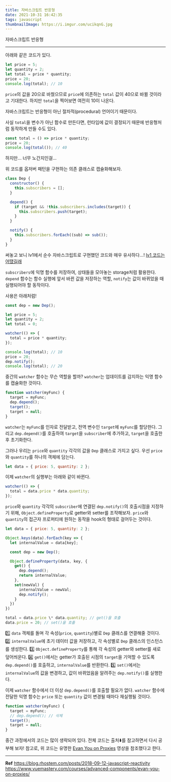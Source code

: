 ```yaml
---
title: 자바스크립트 반응형
date: 2021-10-31 16:42:35
tags: javascript
thumbnailImage: https://i.imgur.com/ucikqnG.jpg
---
```


자바스크립트 반응형

<!-- more -->

---

아래와 같은 코드가 있다.

```jsx
let price = 5;
let quantity = 2;
let total = price * quantity;
price = 20;
console.log(total); // 10
```

`price`의 값을 20으로 바꿨으므로 `price`에 의존하는 `total` 값이 40으로 바뀔 것이라고 기대한다. 하지만 `total`을 찍어보면 여전히 10이 나온다.

자바스크립트는 반응형이 아닌 절차적(procedural) 언어이기 때문이다.

사실 `total`을 변수가 아닌 함수로 만든다면, 런타임에 값이 결정되기 때문에 반응형처럼 동작하게 만들 수도 있다.

```jsx
const total = () => price * quantity;
price = 20;
console.log(total()); // 40
```

하지만… 너무 노간지인걸…

위 코드를 옵저버 패턴을 구현하는 의존 클래스로 캡슐화해보자.

```jsx
class Dep {
  constructor() {
    this.subscribers = [];
  }

  depend() {
    if (target && !this.subscribers.includes(target)) {
      this.subscribers.push(target);
    }
  }

  notify() {
    this.subscribers.forEach((sub) => sub());
  }
}
```

써놓고 보니 lv1에서 순수 자바스크립트로 구현했던 코드와 매우 유사하다…!
[lv1 코드는 어땠길래](https://github.com/zigsong/javascript-youtube-classroom/blob/zig-step3/src/js/models/Store.js)

`subscribers`에 익명 함수를 저장하여, 상태들을 모아놓는 storage처럼 활용한다. `depend` 함수는 함수 실행에 앞서 바뀐 값을 저장하는 역할, `notify`는 값이 바뀌었을 때 실행되어야 할 동작이다.

사용은 아래처럼!

```jsx
const dep = new Dep();

let price = 5;
let quantity = 2;
let total = 0;

watcher(() => {
  total = price * quantity;
});

console.log(total); // 10
price = 20;
dep.notify();
console.log(total); // 20
```

중간의 `watcher` 함수는 무슨 역할을 할까? `watcher`는 업데이트를 감지하는 익명 함수를 캡슐화한 것이다.

```jsx
function watcher(myFunc) {
  target = myFunc;
  dep.depend();
  target();
  target = null;
}
```

`watcher`는 `myFunc`를 인자로 전달받고, 전역 변수인 `target`에 `myFunc`를 할당한다. 그리고 `dep.depend()`를 호출하여 `target`을 `subscriber`에 추가하고, `target`을 호출한 후 초기화한다.

그러나 우리는 `price`와 `quantity` 각각의 값을 `Dep` 클래스로 가지고 싶다. 우선 `price`와 `quantity`를 하나의 객체에 담는다.

```jsx
let data = { price: 5, quantity: 2 };
```

이제 `watcher`의 실행부는 아래와 같이 바뀐다.

```jsx
watcher(() => {
  total = data.price * data.quantity;
});
```

`price`와 `quantity` 각각의 `subscriber`에 연결된 `dep.notify()`의 호출시점을 지정하기 위해, `Object.defineProperty`로 getter와 setter를 조작해보자. `price`와 `quantity`의 접근자 프로퍼티에 원하는 동작을 hook의 형태로 걸어두는 것이다.

```jsx
let data = { price: 5, quantity: 2 };

Object.keys(data).forEach(key => {
  let internalValue = data[key];

  const dep = new Dep();

  Object.defineProperty(data, key, {
    get() {
      dep.depend();
      return internalValue;
    },
    set(newVal) {
      internalValue = newVal;
      dep.notify();
    }
  })
})

total = data.price \* data.quantity; // get()을 호출
data.price = 20; // set()을 호출

```

1️⃣ `data` 객체를 돌며 각 속성(`price`, `quantity`)별로 `Dep` 클래스를 연결해줄 것이다.
2️⃣ `internalValue`에 초기 데이터 값을 저장하고, 각 속성별로 `Dep` 클래스의 인스턴스를 생성한다.
3️⃣ `Object.defineProperty`를 통해 각 속성의 getter와 setter를 새로 덮어씌운다.
4️⃣ `get()`에서는 getter가 호출된 시점의 `target`을 기억할 수 있도록 `dep.depend()`를 호출하고, `internalValue`를 반환한다.
5️⃣ `set()`에서는 `internalValue`의 값을 변경하고, 값이 바뀌었음을 알려주는 `dep.notify()`를 실행한다.

이제 `watcher` 함수에서 더 이상 `dep.depend()`를 호출할 필요가 없다. `watcher` 함수에 전달한 익명 함수는 `price` 또는 `quantity` 값이 변경될 때마다 재실행될 것이다.

```jsx
function watcher(myFunc) {
  target = myFunc;
  // dep.depend(); // 삭제
  target();
  target = null;
}
```

중간 과정에서의 코드는 많이 생략되어 있다. 전체 코드는 출처⬇️를 참고하면서 다시 공부해 보자! 참고로, 위 코드는 유명한 [Evan You on Proxies](https://www.vuemastery.com/courses/advanced-components/evan-you-on-proxies/) 영상을 참조했다고 한다.

---

**Ref**
https://blog.rhostem.com/posts/2018-09-12-javascript-reactivity
https://www.vuemastery.com/courses/advanced-components/evan-you-on-proxies/
